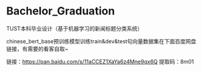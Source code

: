 # Bachelor_Graduation
TUST本科毕业设计（基于机器学习的新闻标题分类系统）

chinese_bert_base预训练模型训练train&dev&test句向量数据集在下面百度网盘链接，有需要的看客自取~

链接：https://pan.baidu.com/s/11aCCEZ1XaYa6z4Mne9qx6Q 
提取码：8m01 

